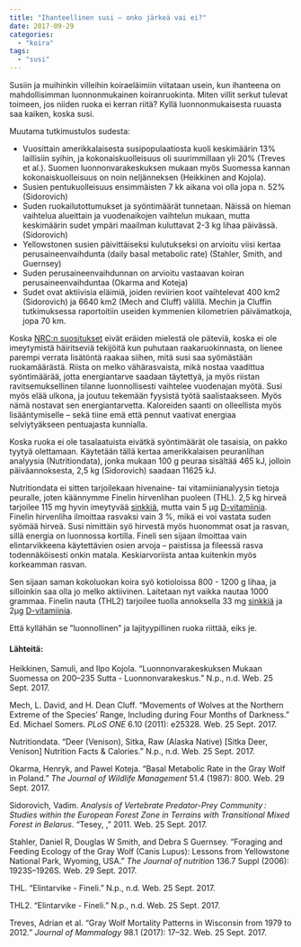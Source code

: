 ```yaml
---
title: "Ihanteellinen susi – onko järkeä vai ei?"
date: 2017-09-29
categories: 
  - "koira"
tags: 
  - "susi"
---
```


Susiin ja muihinkin villeihin koiraeläimiin viitataan usein, kun ihanteena on mahdollisimman luonnonmukainen koiranruokinta. Miten villit serkut tulevat toimeen, jos niiden ruoka ei kerran riitä? Kyllä luonnonmukaisesta ruuasta saa kaiken, koska susi.

<!--more-->

Muutama tutkimustulos sudesta:

- Vuosittain amerikkalaisesta susipopulaatiosta kuoli keskimäärin 13% laillisiin syihin, ja kokonaiskuolleisuus oli suurimmillaan yli 20% (Treves et al.). Suomen luonnonvarakeskuksen mukaan myös Suomessa kannan kokonaiskuolleisuus on noin neljänneksen (Heikkinen and Kojola).
- Susien pentukuolleisuus ensimmäisten 7 kk aikana voi olla jopa n. 52% (Sidorovich)
- Suden ruokailutottumukset ja syöntimäärät tunnetaan. Näissä on hieman vaihtelua alueittain ja vuodenaikojen vaihtelun mukaan, mutta keskimäärin sudet ympäri maailman kuluttavat 2-3 kg lihaa päivässä. (Sidorovich)
- Yellowstonen susien päivittäiseksi kulutukseksi on arvioitu viisi kertaa perusaineenvaihdunta (daily basal metabolic rate) (Stahler, Smith, and Guernsey)
- Suden perusaineenvaihdunnan on arvioitu vastaavan koiran perusaineenvaihduntaa (Okarma and Koteja)
- Sudet ovat aktiivisia eläimiä, joiden reviirien koot vaihtelevat 400 km2 (Sidorovich) ja 6640 km2 (Mech and Cluff) välillä. Mechin ja Cluffin tutkimuksessa raportoitiin useiden kymmenien kilometrien päivämatkoja, jopa 70 km.

Koska [NRC:n suositukset](https://www.katiska.eu/tieto/koira-tieto-ravitsemus/koira-tarve-yleinen/koiran-tarpeet-nrc/) eivät eräiden mielestä ole päteviä, koska ei ole imeytymistä häiritseviä tekijöitä kun puhutaan raakaruokinnasta, on lienee parempi verrata lisätöntä raakaa siihen, mitä susi saa syömästään ruokamäärästä. Riista on melko vähärasvaista, mikä nostaa vaadittua syöntimäärää, jotta energiantarve saadaan täytettyä, ja myös riistan ravitsemuksellinen tilanne luonnollisesti vaihtelee vuodenajan myötä. Susi myös elää ulkona, ja joutuu tekemään fyysistä työtä saalistaakseen. Myös nämä nostavat sen energiantarvetta. Kaloreiden saanti on olleellista myös lisääntymiselle – sekä tiine emä että pennut vaativat energiaa selviytyäkseen pentuajasta kunnialla.

Koska ruoka ei ole tasalaatuista eivätkä syöntimäärät ole tasaisia, on pakko tyytyä olettamaan. Käytetään tällä kertaa amerikkalaisen peuranlihan analyysia (Nutritiondata), jonka mukaan 100 g peuraa sisältää 465 kJ, jolloin päiväannoksesta, 2,5 kg (Sidorovich) saadaan 11625 kJ.

Nutritiondata ei sitten tarjoilekaan hivenaine- tai vitamiinianalyysin tietoja peuralle, joten käännymme Finelin hirvenlihan puoleen (THL). 2,5 kg hirveä tarjoilee 115 mg hyvin imeytyvää [sinkkiä](https://www.katiska.eu/tieto/sinkki/sinkki/), mutta vain 5 µg [D-vitamiinia](https://www.katiska.eu/tieto/d-vitamiini/d-vitamiini/). Finelin hirvenliha ilmoittaa rasvaksi vain 3 %, mikä ei voi vastata suden syömää hirveä. Susi nimittäin syö hirvestä myös huonommat osat ja rasvan, sillä energia on luonnossa kortilla. Fineli sen sijaan ilmoittaa vain elintarvikkeena käytettävien osien arvoja – paistissa ja fileessä rasva todennäköisesti onkin matala. Keskiarvoriista antaa kuitenkin myös korkeamman rasvan.

Sen sijaan saman kokoluokan koira syö kotioloissa 800 - 1200 g lihaa, ja silloinkin saa olla jo melko aktiivinen. Laitetaan nyt vaikka nautaa 1000 grammaa. Finelin nauta (THL2) tarjoilee tuolla annoksella 33 mg [sinkkiä](https://www.katiska.eu/tieto/koira-tieto-ravitsemus/koira-tarve-mineraali/sinkki-valokeilassa/) ja 2µg [D-vitamiinia](https://www.katiska.eu/tieto/koira-tieto-ravitsemus/koira-tarve-vitamiini/d-vitamiini-koiralle/).

Että kyllähän se ”luonnollinen” ja lajityypillinen ruoka riittää, eiks je.

#### Lähteitä:

Heikkinen, Samuli, and Ilpo Kojola. “Luonnonvarakeskuksen Mukaan Suomessa on 200–235 Sutta - Luonnonvarakeskus.” N.p., n.d. Web. 25 Sept. 2017.

Mech, L. David, and H. Dean Cluff. “Movements of Wolves at the Northern Extreme of the Species’ Range, Including during Four Months of Darkness.” Ed. Michael Somers. _PLoS ONE_ 6.10 (2011): e25328. Web. 25 Sept. 2017.

Nutritiondata. “Deer (Venison), Sitka, Raw (Alaska Native) \[Sitka Deer, Venison\] Nutrition Facts &amp; Calories.” N.p., n.d. Web. 25 Sept. 2017.

Okarma, Henryk, and Pawel Koteja. “Basal Metabolic Rate in the Gray Wolf in Poland.” _The Journal of Wildlife Management_ 51.4 (1987): 800. Web. 29 Sept. 2017.

Sidorovich, Vadim. _Analysis of Vertebrate Predator-Prey Community : Studies within the European Forest Zone in Terrains with Transitional Mixed Forest in Belarus_. “Tesey, ,” 2011. Web. 25 Sept. 2017.

Stahler, Daniel R, Douglas W Smith, and Debra S Guernsey. “Foraging and Feeding Ecology of the Gray Wolf (Canis Lupus): Lessons from Yellowstone National Park, Wyoming, USA.” _The Journal of nutrition_ 136.7 Suppl (2006): 1923S–1926S. Web. 29 Sept. 2017.

THL. “Elintarvike - Fineli.” N.p., n.d. Web. 25 Sept. 2017.

THL2. “Elintarvike - Fineli.” N.p., n.d. Web. 25 Sept. 2017.

Treves, Adrian et al. “Gray Wolf Mortality Patterns in Wisconsin from 1979 to 2012.” _Journal of Mammalogy_ 98.1 (2017): 17–32. Web. 25 Sept. 2017.
